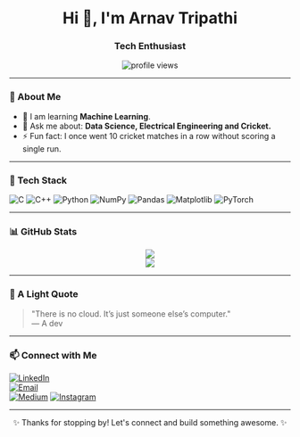 <h1 align="center">Hi 👋, I'm Arnav Tripathi</h1>
<h3 align="center">Tech Enthusiast</h3>

<p align="center">
  <img src="https://komarev.com/ghpvc/?username=ArnavTripathi1&label=Profile%20views&color=0e75b6&style=flat" alt="profile views" />
</p>

---

### 🧠 About Me
- 🌱 I am learning **Machine Learning**.
- 💬 Ask me about: **Data Science, Electrical Engineering and Cricket.**
- ⚡ Fun fact: I once went 10 cricket matches in a row without scoring a single run.

---

### 🔧 Tech Stack

![C](https://img.shields.io/badge/-C-05122A?style=flat&logo=c)
![C++](https://img.shields.io/badge/-C++-05122A?style=flat&logo=cpp)
![Python](https://img.shields.io/badge/-Python-05122A?style=flat&logo=python)
![NumPy](https://img.shields.io/badge/-NumPy-05122A?style=flat&logo=numpy)
![Pandas](https://img.shields.io/badge/-Pandas-05122A?style=flat&logo=pandas)
![Matplotlib](https://img.shields.io/badge/-Matplotlib-05122A?style=flat&logo=matplotlib)
![PyTorch](https://img.shields.io/badge/-PyTorch-05122A?style=flat&logo=pytorch)

---

### 📊 GitHub Stats

<p align="center">
  <img src="https://github-readme-stats.vercel.app/api?username=ArnavTripathi1&show_icons=true&theme=github_dark" />
  <br/>
  <img src="https://streak-stats.demolab.com?user=ArnavTripathi1&theme=dark" />
</p>

---

### 📖 A Light Quote

> "There is no cloud. It’s just someone else’s computer."  
> — A dev

---

### 📫 Connect with Me

[![LinkedIn](https://img.shields.io/badge/-LinkedIn-05122A?style=flat&logo=linkedin)](https://linkedin.com/in/arnav-tripathi-833993319)  
[![Email](https://img.shields.io/badge/-Email-05122A?style=flat&logo=gmail)](mailto:arnavtripathi5284@gmail.com)  
[![Medium](https://img.shields.io/badge/-Medium-05122A?style=flat&logo=medium)](https://medium.com/@arnavtripathi5284)
[![Instagram](https://img.shields.io/badge/-Instagram-05122A?style=flat&logo=instagram)](https://instagram.com/arnav_tripathi11)  

---

<p align="center">✨ Thanks for stopping by! Let's connect and build something awesome. ✨</p>

<!--
**ArnavTripathi1/ArnavTripathi1** is a ✨ _special_ ✨ repository because its `README.md` (this file) appears on your GitHub profile.

Here are some ideas to get you started:

- 🔭 I’m currently working on ...
- 🌱 I’m currently learning ...
- 👯 I’m looking to collaborate on ...
- 🤔 I’m looking for help with ...
- 💬 Ask me about ...
- 📫 How to reach me: ...
- 😄 Pronouns: ...
- ⚡ Fun fact: ...
-->
